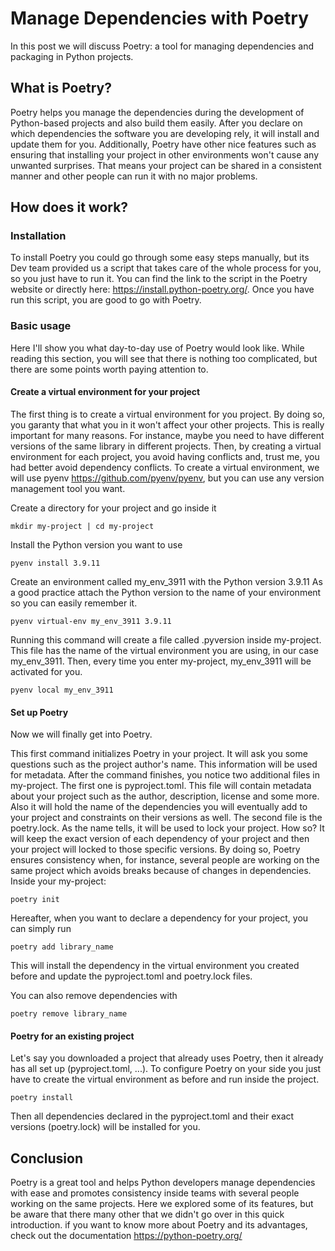 # Manage Dependencies with Poetry

In this post we will discuss Poetry: a tool for managing dependencies and packaging in Python projects. 

## What is Poetry?
Poetry helps you manage the dependencies during the development of Python-based projects and also build them easily. After you declare on which dependencies the software you are developing rely, it will install and update them for you. Additionally, Poetry have other nice features such as ensuring that installing your project in other environments won't cause any unwanted surprises. That means your project can be shared in a consistent manner and other people can run it with no major problems.

## How does it work?

### Installation
To install Poetry you could go through some easy steps manually, but its Dev team provided us a script that takes care of the whole process for you, so you just have to run it. You can find the link to the script in the Poetry website or directly here: https://install.python-poetry.org/.
Once you have run this script, you are good to go with Poetry.

### Basic usage
Here I'll show you what day-to-day use of Poetry would look like.
While reading this section, you will see that there is nothing too complicated, but there are some points worth paying attention to.

#### Create a virtual environment for your project
The first thing is to create a virtual environment for you project. By doing so, you garanty that what you in it won't affect your other projects. This is really important for many reasons. For instance, maybe you need to have different versions of the same library in different projects. Then, by creating a virtual environment for each project, you avoid having conflicts and, trust me, you had better avoid dependency conflicts.
To create a virtual environment, we will use pyenv https://github.com/pyenv/pyenv, but you can use any version management tool you want.

Create a directory for your project and go inside it
```
mkdir my-project | cd my-project
```

Install the Python version you want to use 
```
pyenv install 3.9.11
```

Create an environment called my_env_3911 with the Python version 3.9.11
As a good practice attach the Python version to the name of your environment
so you can easily remember it.
```
pyenv virtual-env my_env_3911 3.9.11
```

Running this command will create a file called .pyversion inside my-project. This file has the name of the virtual environment you are using, in our case my_env_3911. Then, every time
you enter my-project, my_env_3911 will be activated for you.
```
pyenv local my_env_3911
```

#### Set up Poetry
Now we will finally get into Poetry.

This first command initializes Poetry in your project. It will ask you some questions such as the project author's name. This information will be used for metadata.
After the command finishes, you notice two additional files in my-project.
The first one is pyproject.toml. This file will contain metadata about your project such as the author, description, license and some more. Also it will hold the name of the dependencies you will eventually add to your project and constraints on their versions as well.
The second file is the poetry.lock. As the name tells, it will be used to lock your project. How so? It will keep the exact version of each dependency of your project and then your project will locked to those specific versions. By doing so, Poetry ensures consistency when, for instance, several people are working on the same project which avoids breaks because of changes in dependencies.
Inside your my-project:
```
poetry init
```

Hereafter, when you want to declare a dependency for your project, you can simply run
```
poetry add library_name
```
This will install the dependency in the virtual environment you created before and update the pyproject.toml and poetry.lock files.

You can also remove dependencies with
```
poetry remove library_name
```

#### Poetry for an existing project
Let's say you downloaded a project that already uses Poetry, then it already has all set up (pyproject.toml, ...). To configure Poetry on your side you just have to create the virtual environment as before and run inside the project.
```
poetry install
```
Then all dependencies declared in the pyproject.toml and their exact versions (poetry.lock) will be installed for you.

## Conclusion
Poetry is a great tool and helps Python developers manage dependencies with ease and promotes consistency inside teams with several people working on the same projects.
Here we explored some of its features, but be aware that there many other that we didn't go over in this quick introduction. if you want to know more about Poetry and its advantages, check out the documentation https://python-poetry.org/


